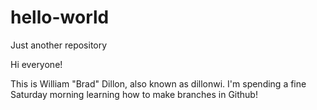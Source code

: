 # hello-world
Just another repository

Hi everyone!

This is William "Brad" Dillon, also known as dillonwi. I'm spending a fine Saturday morning learning how to make branches in Github!
